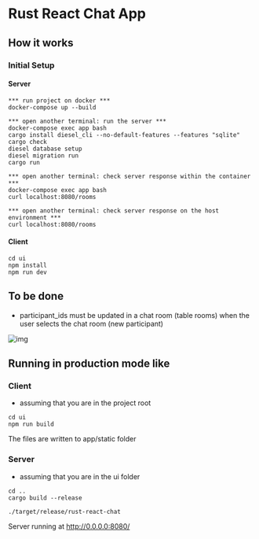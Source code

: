 # Rust React Chat App

## How it works

### Initial Setup

#### Server

```
*** run project on docker ***
docker-compose up --build

*** open another terminal: run the server ***
docker-compose exec app bash
cargo install diesel_cli --no-default-features --features "sqlite"
cargo check
diesel database setup
diesel migration run
cargo run

*** open another terminal: check server response within the container ***
docker-compose exec app bash
curl localhost:8080/rooms

*** open another terminal: check server response on the host environment ***
curl localhost:8080/rooms
```

#### Client

```
cd ui
npm install
npm run dev
```

## To be done

- participant_ids must be updated in a chat room (table rooms) when the user selects the chat room (new participant)

![img](screenshot.png)

## Running in production mode like

### Client

- assuming that you are in the project root

```
cd ui
npm run build
```

The files are written to app/static folder

### Server

- assuming that you are in the ui folder

```
cd ..
cargo build --release

./target/release/rust-react-chat
```

Server running at http://0.0.0.0:8080/
